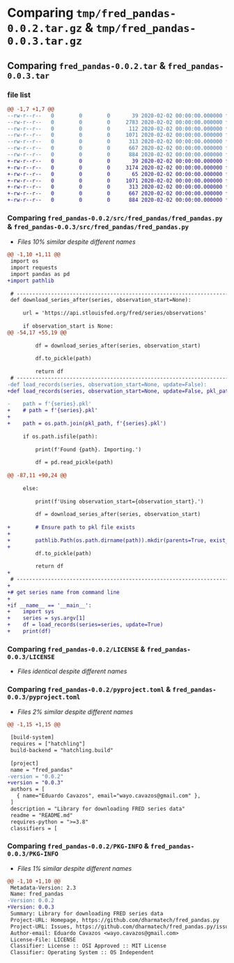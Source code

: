 # Comparing `tmp/fred_pandas-0.0.2.tar.gz` & `tmp/fred_pandas-0.0.3.tar.gz`

## Comparing `fred_pandas-0.0.2.tar` & `fred_pandas-0.0.3.tar`

### file list

```diff
@@ -1,7 +1,7 @@
--rw-r--r--   0        0        0       39 2020-02-02 00:00:00.000000 fred_pandas-0.0.2/src/fred_pandas/__init__.py
--rw-r--r--   0        0        0     2783 2020-02-02 00:00:00.000000 fred_pandas-0.0.2/src/fred_pandas/fred_pandas.py
--rw-r--r--   0        0        0      112 2020-02-02 00:00:00.000000 fred_pandas-0.0.2/.gitignore
--rw-r--r--   0        0        0     1071 2020-02-02 00:00:00.000000 fred_pandas-0.0.2/LICENSE
--rw-r--r--   0        0        0      313 2020-02-02 00:00:00.000000 fred_pandas-0.0.2/README.md
--rw-r--r--   0        0        0      667 2020-02-02 00:00:00.000000 fred_pandas-0.0.2/pyproject.toml
--rw-r--r--   0        0        0      884 2020-02-02 00:00:00.000000 fred_pandas-0.0.2/PKG-INFO
+-rw-r--r--   0        0        0       39 2020-02-02 00:00:00.000000 fred_pandas-0.0.3/src/fred_pandas/__init__.py
+-rw-r--r--   0        0        0     3174 2020-02-02 00:00:00.000000 fred_pandas-0.0.3/src/fred_pandas/fred_pandas.py
+-rw-r--r--   0        0        0       65 2020-02-02 00:00:00.000000 fred_pandas-0.0.3/.gitignore
+-rw-r--r--   0        0        0     1071 2020-02-02 00:00:00.000000 fred_pandas-0.0.3/LICENSE
+-rw-r--r--   0        0        0      313 2020-02-02 00:00:00.000000 fred_pandas-0.0.3/README.md
+-rw-r--r--   0        0        0      667 2020-02-02 00:00:00.000000 fred_pandas-0.0.3/pyproject.toml
+-rw-r--r--   0        0        0      884 2020-02-02 00:00:00.000000 fred_pandas-0.0.3/PKG-INFO
```

### Comparing `fred_pandas-0.0.2/src/fred_pandas/fred_pandas.py` & `fred_pandas-0.0.3/src/fred_pandas/fred_pandas.py`

 * *Files 10% similar despite different names*

```diff
@@ -1,10 +1,11 @@
 import os
 import requests
 import pandas as pd
+import pathlib
 
 # ----------------------------------------------------------------------
 def download_series_after(series, observation_start=None):
 
     url = 'https://api.stlouisfed.org/fred/series/observations'
 
     if observation_start is None:
@@ -54,17 +55,19 @@
 
         df = download_series_after(series, observation_start)
 
         df.to_pickle(path)
 
         return df
 # ----------------------------------------------------------------------
-def load_records(series, observation_start=None, update=False):
+def load_records(series, observation_start=None, update=False, pkl_path='pkl'):
 
-    path = f'{series}.pkl'
+    # path = f'{series}.pkl'
+
+    path = os.path.join(pkl_path, f'{series}.pkl')
 
     if os.path.isfile(path):
 
         print(f'Found {path}. Importing.')
 
         df = pd.read_pickle(path)
 
@@ -87,11 +90,24 @@
 
     else:
 
         print(f'Using observation_start={observation_start}.')
 
         df = download_series_after(series, observation_start)
 
+        # Ensure path to pkl file exists
+
+        pathlib.Path(os.path.dirname(path)).mkdir(parents=True, exist_ok=True)
+
         df.to_pickle(path)
 
         return df
+
 # ----------------------------------------------------------------------
+
+# get series name from command line
+
+if __name__ == '__main__':
+    import sys
+    series = sys.argv[1]
+    df = load_records(series=series, update=True)
+    print(df)
```

### Comparing `fred_pandas-0.0.2/LICENSE` & `fred_pandas-0.0.3/LICENSE`

 * *Files identical despite different names*

### Comparing `fred_pandas-0.0.2/pyproject.toml` & `fred_pandas-0.0.3/pyproject.toml`

 * *Files 2% similar despite different names*

```diff
@@ -1,15 +1,15 @@
 
 [build-system]
 requires = ["hatchling"]
 build-backend = "hatchling.build"
 
 [project]
 name = "fred_pandas"
-version = "0.0.2"
+version = "0.0.3"
 authors = [
   { name="Eduardo Cavazos", email="wayo.cavazos@gmail.com" },
 ]
 description = "Library for downloading FRED series data"
 readme = "README.md"
 requires-python = ">=3.8"
 classifiers = [
```

### Comparing `fred_pandas-0.0.2/PKG-INFO` & `fred_pandas-0.0.3/PKG-INFO`

 * *Files 1% similar despite different names*

```diff
@@ -1,10 +1,10 @@
 Metadata-Version: 2.3
 Name: fred_pandas
-Version: 0.0.2
+Version: 0.0.3
 Summary: Library for downloading FRED series data
 Project-URL: Homepage, https://github.com/dharmatech/fred_pandas.py
 Project-URL: Issues, https://github.com/dharmatech/fred_pandas.py/issues
 Author-email: Eduardo Cavazos <wayo.cavazos@gmail.com>
 License-File: LICENSE
 Classifier: License :: OSI Approved :: MIT License
 Classifier: Operating System :: OS Independent
```

